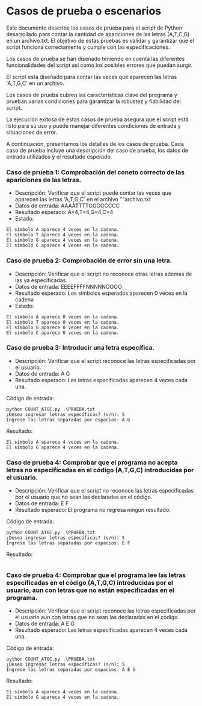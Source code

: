 # Casos de prueba o escenarios

Este documento describe los casos de prueba para el script de Python desarrollado para contar la cantidad de apariciones de las letras (A,T,C,G) en un archivo.txt. El objetivo de estas pruebas es validar y garantizar que el script funciona correctamente y cumple con las especificaciones.

Los casos de prueba se han diseñado teniendo en cuenta las diferentes funcionalidades del script así como los posibles errores que puedan surgir.

El script está diseñado para contar las veces que aparecen las letras  'A,T,G,C' en un archivo.

Los casos de prueba cubren las características clave del programa y prueban varias condiciones para garantizar la robustez y fiabilidad del script.

La ejecución exitosa de estos casos de prueba asegura que el script está listo para su uso y puede manejar diferentes condiciones de entrada y situaciones de error.

A continuación, presentamos los detalles de los casos de prueba. Cada caso de prueba incluye una descripción del caso de prueba, los datos de entrada utilizados y el resultado esperado.
    
    
### Caso de prueba 1: Comprobación del coneto correcto de las apariciones de las letras.

- Descripción: Verificar que el script puede contar las veces que aparecen las letras 'A,T,G,C' en el archivo ""archivo.txt
- Datos de entrada: AAAATTTTGGGGCCCC
- Resultado esperado: A=4,T=4,G=4,C=4
- Estado:
```
El símbolo A aparece 4 veces en la cadena.
El símbolo T aparece 4 veces en la cadena.
El símbolo G aparece 4 veces en la cadena.
El símbolo C aparece 4 veces en la cadena.
```

### Caso de prueba 2: Comprobación de error sin una letra.

- Descripción: Verificar que el script no reconoce otras letras ademas de las ya especificadas.
- Datos de entrada: EEEEFFFFNNNNNOOOO
- Resultado esperado: Los simbolos esperados aparecen 0 veces en la cadena
- Estado:
```
El símbolo A aparece 0 veces en la cadena.
El símbolo T aparece 0 veces en la cadena.
El símbolo G aparece 0 veces en la cadena.
El símbolo C aparece 0 veces en la cadena.
```
### Caso de prueba 3: Introducir una letra específica.
- Descripción: Verificar que el script reconoce las letras especificadas por el 
 usuario.
- Datos de entrada: A G
- Resultado esperado: Las letras especificadas aparecen 4 veces cada una. 

Código de entrada:
```
python COUNT_ATGC.py .\PRUEBA.txt
¿Desea ingresar letras específicas? (s/n): S
Ingrese las letras separadas por espacios: A G
```
Resultado: 
```
El símbolo A aparece 4 veces en la cadena.
El símbolo G aparece 4 veces en la cadena.
```
### Caso de prueba 4: Comprobar que el programa no acepta letras no especificadas en el código (A,T,G,C) introducidas por el usuario.
- Descripción: Verificar que el script no reconoce las letras especificadas por el 
 usuario que no sean las declaradas en el código.
- Datos de entrada: E F
- Resultado esperado: El programa no regresa ningun resultado. 

Código de entrada:
```
python COUNT_ATGC.py .\PRUEBA.txt
¿Desea ingresar letras específicas? (s/n): S
Ingrese las letras separadas por espacios: E F
```
Resultado: 
```
```
### Caso de prueba 4: Comprobar que el programa lee las letras especificadas en el código (A,T,G,C) introducidas por el usuario, aun con letras que no están especificadas en el programa.
- Descripción: Verificar que el script  reconoce las letras especificadas por el 
 usuario aun con letras que no sean las declaradas en el código.
- Datos de entrada: A E G
- Resultado esperado: Las letras especificadas aparecen 4 veces cada una.  

Código de entrada:
```
python COUNT_ATGC.py .\PRUEBA.txt
¿Desea ingresar letras específicas? (s/n): S
Ingrese las letras separadas por espacios: A E G
```
Resultado: 
```
El símbolo A aparece 4 veces en la cadena.
El símbolo G aparece 4 veces en la cadena.
```
